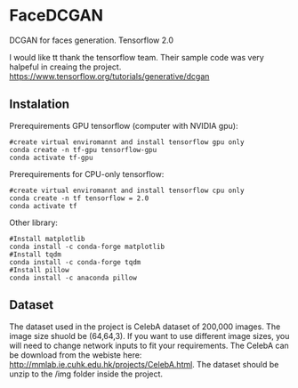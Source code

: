 # FaceDCGAN
 DCGAN for faces generation. Tensorflow 2.0  
   
I would like tt thank the tensorflow team. Their sample code was very halpeful in creaing the project. https://www.tensorflow.org/tutorials/generative/dcgan  
 
## Instalation  
Prerequirements GPU tensorflow (computer with NVIDIA gpu):  
```
#create virtual enviromannt and install tensorflow gpu only
conda create -n tf-gpu tensorflow-gpu
conda activate tf-gpu
```
Prerequirements for CPU-only tensorflow:  
```
#create virtual enviromannt and install tensorflow cpu only
conda create -n tf tensorflow = 2.0
conda activate tf
```
  
Other library:  
```
#Install matplotlib
conda install -c conda-forge matplotlib
#Install tqdm
conda install -c conda-forge tqdm
#Install pillow
conda install -c anaconda pillow
```

## Dataset  
The dataset used in the project is CelebA dataset of 200,000 images. The image size shuold be (64,64,3). If you want to use different image sizes, you will need to change network inputs to fit your requirements. The CelebA can be download from the webiste here: http://mmlab.ie.cuhk.edu.hk/projects/CelebA.html. The dataset should be unzip to the /img folder inside the project.
